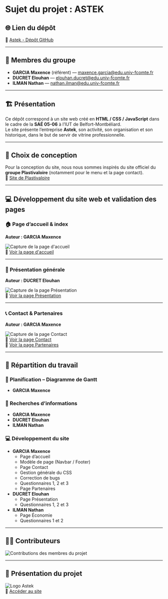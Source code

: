# Sujet du projet : ASTEK

## 🌐 Lien du dépôt

🔗 [Astek - Dépôt GitHub](https://github.com/maxencegarcia/astek)

---

## 👥 Membres du groupe

- **GARCIA Maxence** (référent) — [maxence.garcia@edu.univ-fcomte.fr](mailto:maxence.garcia@edu.univ-fcomte.fr)  
- **DUCRET Elouhan** — [elouhan.ducret@edu.univ-fcomte.fr](mailto:elouhan.ducret@edu.univ-fcomte.fr)  
- **ILMAN Nathan** — [nathan.ilman@edu.univ-fcomte.fr](mailto:nathan.ilman@edu.univ-fcomte.fr)

---

## 🏗️ Présentation

Ce dépôt correspond à un site web créé en **HTML / CSS / JavaScript** dans le cadre de la **SAÉ 05-06** à l’IUT de Belfort-Montbéliard.  
Le site présente l’entreprise **Astek**, son activité, son organisation et son historique, dans le but de servir de vitrine professionnelle.

---

## 🎨 Choix de conception

Pour la conception du site, nous nous sommes inspirés du site officiel du **groupe Plastivaloire** (notamment pour le menu et la page contact).  
🔗 [Site de Plastivaloire](https://groupe-plastivaloire.com/)

---

## 💻 Développement du site web et validation des pages

### 🏠 Page d’accueil & index  
**Auteur : GARCIA Maxence**

![Capture de la page d'accueil](https://github.com/maxencegarcia/testsiteweb/blob/main/Capture%20d'écran%202025-10-13%20084051.png)  
🔗 [Voir la page d'accueil](https://maxencegarcia.github.io/astek/home.html)

---

### 🧾 Présentation générale  
**Auteur : DUCRET Elouhan**

![Capture de la page Présentation](https://github.com/maxencegarcia/testsiteweb/blob/main/Capture%20d'écran%202025-10-13%20084741.png)  
🔗 [Voir la page Présentation](https://maxencegarcia.github.io/astek/presentation.html)

---

### 📞 Contact & Partenaires  
**Auteur : GARCIA Maxence**

![Capture de la page Contact](https://github.com/maxencegarcia/testsiteweb/blob/main/Capture%20d'écran%202025-10-13%20085340.png)  
🔗 [Voir la page Contact](https://maxencegarcia.github.io/astek/contact.html)  
🔗 [Voir la page Partenaires](https://maxencegarcia.github.io/astek/partenaire.html)

---

## 🧩 Répartition du travail

### 📅 Planification – Diagramme de Gantt
- **GARCIA Maxence**

### 🔎 Recherches d’informations
- **GARCIA Maxence**  
- **DUCRET Elouhan**  
- **ILMAN Nathan**

### 💻 Développement du site
- **GARCIA Maxence**
  - Page d’accueil  
  - Modèle de page (Navbar / Footer)  
  - Page Contact  
  - Gestion générale du CSS  
  - Correction de bugs  
  - Questionnaires 1, 2 et 3  
  - Page Partenaires  
- **DUCRET Elouhan**
  - Page Présentation  
  - Questionnaires 1, 2 et 3  
- **ILMAN Nathan**
  - Page Économie  
  - Questionnaires 1 et 2  

---

## 👨‍💻 Contributeurs

![Contributions des membres du projet](doc/livrable2_contributors.png)

---

## 🚀 Présentation du projet

![Logo Astek](https://github.com/maxencegarcia/astek/blob/main/asteklogo.png)  
🔗 [Accéder au site](https://maxencegarcia.github.io/astek/home.html)
